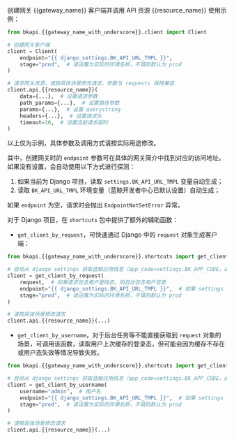 创建网关 {{gateway_name}} 客户端并调用 API 资源 {{resource_name}} 使用示例：

```python
from bkapi.{{gateway_name_with_underscore}}.client import Client

# 创建网关客户端
client = Client(
    endpoint="{{ django_settings.BK_API_URL_TMPL }}",
    stage="prod",  # 请设置为实际的环境名称，不填则默认为 prod
)

# 请求网关资源，请按具体场景修改请求，参数与 requests 保持兼容
client.api.{{resource_name}}(
    data={...},  # 设置请求参数
    path_params={...},  # 设置路径参数
    params={...},  # 设置 querystring
    headers={...},  # 设置请求头
    timeout=10,  # 设置当前请求超时
)
```

以上仅为示例，具体参数及调用方式请按实际用途修改。

其中，创建网关时的 `endpoint` 参数可在具体的网关简介中找到对应的访问地址。如果没有设置，会自动使用以下方式进行探测：
1. 如果当前为 Django 项目，读取 `settings.BK_API_URL_TMPL` 变量自动生成；
2. 读取 `BK_API_URL_TMPL` 环境变量（蓝鲸开发者中心已默认设置）自动生成；

如果 `endpoint` 为空，请求时会抛出 `EndpointNotSetError` 异常。

对于 Django 项目，在 `shortcuts` 包中提供了额外的辅助函数：

- `get_client_by_request`，可快速通过 Django 中的 `request` 对象生成客户端：

```python
from bkapi.{{gateway_name_with_underscore}}.shortcuts import get_client_by_request

# 自动从 django settings 获取蓝鲸应用信息（app_code=settings.BK_APP_CODE，app_secret=settings.BK_APP_SECRET）
client = get_client_by_request(
    request,  # 如果请求包含用户登陆态，则自动包含用户信息
    endpoint="{{ django_settings.BK_API_URL_TMPL }}",  # 如果 settings 配置 BK_API_URL_TMPL，则会自动应用，否则请替换为实际的网关访问地址
    stage="prod",  # 请设置为实际的环境名称，不填则默认为 prod
)

# 请按具体场景修改请求
client.api.{{resource_name}}(...)
```

- `get_client_by_username`，对于后台任务等不能直接获取到 `request` 对象的场景，可调用该函数，读取用户上次缓存的登录态，但可能会因为缓存不存在或用户态失效等情况导致失败。

```python
from bkapi.{{gateway_name_with_underscore}}.shortcuts import get_client_by_username

# 自动从 django settings 获取蓝鲸应用信息（app_code=settings.BK_APP_CODE，app_secret=settings.BK_APP_SECRET）
client = get_client_by_username(
    username="admin",  # 用户名
    endpoint="{{ django_settings.BK_API_URL_TMPL }}",  # 如果 settings 配置 BK_API_URL_TMPL，则会自动应用，否则请替换为实际的网关访问地址
    stage="prod",  # 请设置为实际的环境名称，不填则默认为 prod
)

# 请按具体场景修改请求
client.api.{{resource_name}}(...)
```
